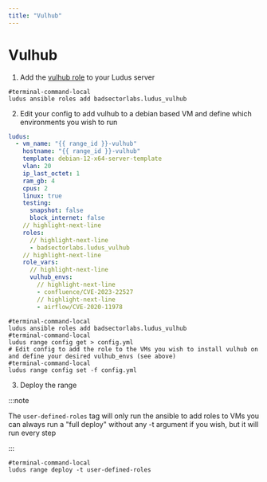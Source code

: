 ```yaml
---
title: "Vulhub"
---
```


# Vulhub

1. Add the [vulhub role](https://github.com/badsectorlabs/ludus_vulhub) to your Ludus server

```shell-session
#terminal-command-local
ludus ansible roles add badsectorlabs.ludus_vulhub
```

2. Edit your config to add vulhub to a debian based VM and define which environments you wish to run

```yaml title="config.yml"
ludus:
  - vm_name: "{{ range_id }}-vulhub"
    hostname: "{{ range_id }}-vulhub"
    template: debian-12-x64-server-template
    vlan: 20
    ip_last_octet: 1
    ram_gb: 4
    cpus: 2
    linux: true
    testing:
      snapshot: false
      block_internet: false
    // highlight-next-line
    roles:
      // highlight-next-line
      - badsectorlabs.ludus_vulhub
    // highlight-next-line
    role_vars:
      // highlight-next-line
      vulhub_envs:
        // highlight-next-line
        - confluence/CVE-2023-22527
        // highlight-next-line
        - airflow/CVE-2020-11978
```

```shell-session
#terminal-command-local
ludus ansible roles add badsectorlabs.ludus_vulhub
#terminal-command-local
ludus range config get > config.yml
# Edit config to add the role to the VMs you wish to install vulhub on and define your desired vulhub_envs (see above)
#terminal-command-local
ludus range config set -f config.yml
```

3. Deploy the range

:::note

The `user-defined-roles` tag will only run the ansible to add roles to VMs
you can always run a "full deploy" without any -t argument if you wish, but it will run every step

:::

```shell-session
#terminal-command-local
ludus range deploy -t user-defined-roles
```